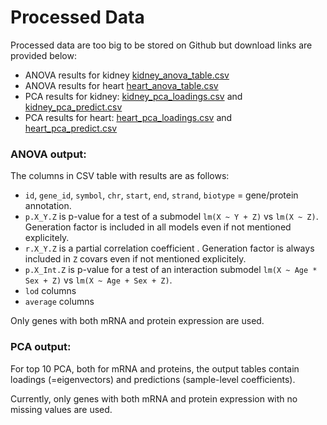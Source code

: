# Processed Data

Processed data are too big to be stored on Github but download links are provided below:

- ANOVA results for kidney [kidney_anova_table.csv](https://www.dropbox.com/s/1fvh4mzngmgvxfn/kidney_anova_table.csv?dl=0)
- ANOVA results for heart [heart_anova_table.csv](https://www.dropbox.com/s/a47z5f76feq7p3g/heart_anova_table.csv?dl=0)
- PCA results for kidney: [kidney_pca_loadings.csv](https://www.dropbox.com/s/cbdxdxs5qfw42q4/kidney_pca_loadings.csv?dl=0) and [kidney_pca_predict.csv](https://www.dropbox.com/s/f3fr33xuh50t1cy/kidney_pca_predict.csv?dl=0)
- PCA results for heart: [heart_pca_loadings.csv](https://www.dropbox.com/s/q7a4lr0nc455sa7/heart_pca_loadings.csv?dl=0) and [heart_pca_predict.csv](https://www.dropbox.com/s/s59ib1fm5bkv8ek/heart_pca_predict.csv?dl=0)

### ANOVA output:

The columns in CSV table with results are as follows:

- `id`, `gene_id`, `symbol`, `chr`, `start`, `end`, `strand`, `biotype` = gene/protein annotation.
- `p.X_Y.Z` is p-value for a test of a submodel `lm(X ~ Y + Z)` vs `lm(X ~ Z)`. Generation factor is included in all models even if not mentioned explicitely.
- `r.X_Y.Z` is a partial correlation coefficient  . Generation factor is always included in `Z` covars even if not mentioned explicitely.
- `p.X_Int.Z` is p-value for a test of an interaction submodel `lm(X ~ Age * Sex + Z)` vs `lm(X ~ Age + Sex + Z)`.
- `lod` columns
- `average` columns

Only genes with both mRNA and protein expression are used.

### PCA output:

For top 10 PCA, both for mRNA and proteins, the output tables contain loadings (=eigenvectors) and predictions (sample-level coefficients).

Currently, only genes with both mRNA and protein expression with no missing values are used.
